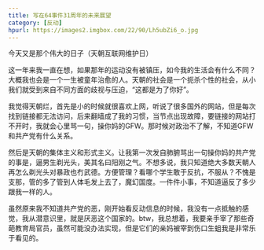 ```yaml
---
title: 写在64事件31周年的未来展望
category: [反动]
hpurl: https://images2.imgbox.com/22/90/Lh5ubZi6_o.jpg
---
```


今天又是那个伟大的日子（天朝互联网维护日）

这一年来我一直在想，如果那年的运动没有被镇压，如今我的生活会有什么不同？大概我也会是一个一生被童年治愈的人。天朝的社会是一个扼杀个性的社会，从小我们就受到来自不同方面的歧视与压迫，“这都是为了你好”。

我觉得天朝烂，首先是小的时候就很喜欢上网，听说了很多国外的网站，但是每次找到链接都无法访问，后来翻墙成了我的习惯，当节点出现故障，要链接的网站打不开时，我就会心里骂一句，操你妈的GFW。那时候对政治不了解，不知道GFW和共产党有什么关系。

然后是天朝的集体主义和形式主义。让我第一次发自肺腑骂出一句操你妈的共产党的事是，逼男生剃光头，美其名曰阳刚之气。不想多说，我只知道绝大多数天朝人再怎么剃光头对暴政也冇武德。方便管理？看哪个学生敢于反抗，不服从？不愧是支那，管的多了管到人体毛发上去了，魔幻国度。一件件小事，不知道逼反了多少跟我一样的人。

虽然原来我不知道共产党的恶，刚开始看反动信息的时候，我没有一点抵触的感觉，我从潜意识里，就是厌恶这个国家的。btw，我总想着，我要亲手宰了那些奇葩教育局官员，虽然可能没办法实现，但是它们的亲妈被宰到伤口生蛆我是非常乐于看见的。




